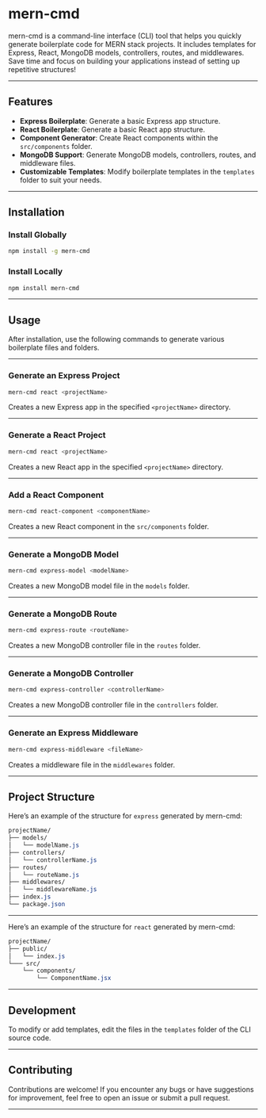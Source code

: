 # mern-cmd

mern-cmd is a command-line interface (CLI) tool that helps you quickly generate boilerplate code for MERN stack projects. It includes templates for Express, React, MongoDB models, controllers, routes, and middlewares. Save time and focus on building your applications instead of setting up repetitive structures!

---

## Features

- **Express Boilerplate**: Generate a basic Express app structure.
- **React Boilerplate**: Generate a basic React app structure.
- **Component Generator**: Create React components within the `src/components` folder.
- **MongoDB Support**: Generate MongoDB models, controllers, routes, and middleware files.
- **Customizable Templates**: Modify boilerplate templates in the `templates` folder to suit your needs.

---

## Installation

### Install Globally
```bash
npm install -g mern-cmd
```

### Install Locally
```bash
npm install mern-cmd
```
---

## Usage

After installation, use the following commands to generate various boilerplate files and folders.

---

### Generate an Express Project

```bash
mern-cmd react <projectName>
```
Creates a new Express app in the specified `<projectName>` directory.

---

### Generate a React Project
```bash
mern-cmd react <projectName>
```
Creates a new React app in the specified `<projectName>` directory.

---

### Add a React Component
```bash
mern-cmd react-component <componentName>
```
Creates a new React component in the `src/components` folder.

---

### Generate a MongoDB Model
```bash
mern-cmd express-model <modelName>
```
Creates a new MongoDB model file in the `models` folder.

---

### Generate a MongoDB Route
```bash
mern-cmd express-route <routeName>
```
Creates a new MongoDB controller file in the `routes` folder.

---

### Generate a MongoDB Controller
```bash
mern-cmd express-controller <controllerName>
```
Creates a new MongoDB controller file in the `controllers` folder.

---

### Generate an Express Middleware
```bash
mern-cmd express-middleware <fileName>
```
Creates a middleware file in the `middlewares` folder.

---

## Project Structure

Here’s an example of the structure for `express` generated by mern-cmd:

```css
projectName/
├── models/
│   └── modelName.js
├── controllers/
│   └── controllerName.js
├── routes/
│   └── routeName.js
├── middlewares/
│   └── middlewareName.js
├── index.js
└── package.json
```
---

Here’s an example of the structure for `react` generated by mern-cmd:

```css
projectName/
├── public/
│   └── index.js
└─── src/
    └── components/
        └── ComponentName.jsx

```

---

## Development

To modify or add templates, edit the files in the `templates` folder of the CLI source code.

---

## Contributing

Contributions are welcome! If you encounter any bugs or have suggestions for improvement, feel free to open an issue or submit a pull request.

---



